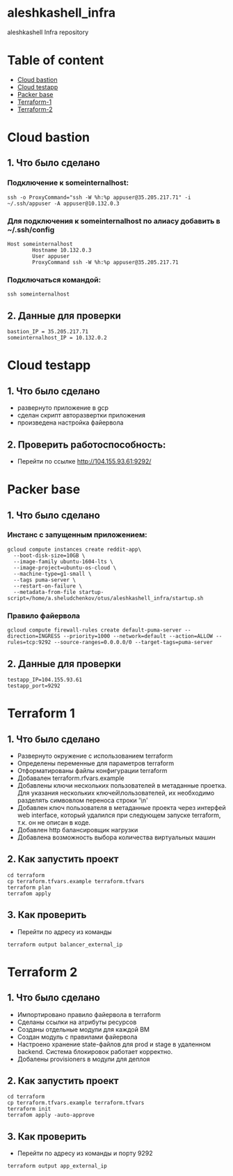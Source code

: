 # aleshkashell_infra
aleshkashell Infra repository

# Table of content
- [Cloud bastion](#cloud-bastion)
- [Cloud testapp](#cloud-testapp)
- [Packer base](#packer-base)
- [Terraform-1](#terraform-1)
- [Terraform-2](#terraform-2)

# Cloud bastion

## 1. Что было сделано
### Подключение к someinternalhost:
```
ssh -o ProxyCommand="ssh -W %h:%p appuser@35.205.217.71" -i ~/.ssh/appuser -A appuser@10.132.0.3
```
### Для подключения к someinternalhost по алиасу добавить в ~/.ssh/config
```
Host someinternalhost
        Hostname 10.132.0.3
        User appuser
        ProxyCommand ssh -W %h:%p appuser@35.205.217.71
```
### Подключаться командой:
```
ssh someinternalhost
```
## 2. Данные для проверки
```
bastion_IP = 35.205.217.71
someinternalhost_IP = 10.132.0.2
```

# Cloud testapp

## 1. Что было сделано
- развернуто приложение в gcp
- сделан скрипт авторазвертки приложения
- произведена настройка файервола
## 2. Проверить работоспособность:
- Перейти по ссылке http://104.155.93.61:9292/

# Packer base

## 1. Что было сделано
### Инстанс с запущенным приложением:
```
gcloud compute instances create reddit-app\
  --boot-disk-size=10GB \
  --image-family ubuntu-1604-lts \
  --image-project=ubuntu-os-cloud \
  --machine-type=g1-small \
  --tags puma-server \
  --restart-on-failure \
  --metadata-from-file startup-script=/home/a.sheludchenkov/otus/aleshkashell_infra/startup.sh
```
### Правило файервола
```
gcloud compute firewall-rules create default-puma-server --direction=INGRESS --priority=1000 --network=default --action=ALLOW --rules=tcp:9292 --source-ranges=0.0.0.0/0 --target-tags=puma-server
```
## 2. Данные для проверки
```
testapp_IP=104.155.93.61
testapp_port=9292
```

# Terraform 1

## 1. Что было сделано
- Развернуто окружение с использованием terraform
- Определены переменные для параметров terraform
- Отформатированы файлы конфигурации terraform
- Добавален terraform.rfvars.example
- Добавлены ключи нескольких пользователей в метаданные проетка. Для указания нескольких ключей\пользователей, их необходимо разделять симвовлом переноса строки '\n'
- Добавлен ключ пользователя в метаданные проекта через интерфей web interface, который удалился при следующем запуске terraform, т.к. он не описан в коде.
- Добавлен http балансировщик нагрузки
- Добавлена возможность выбора количества виртуальных машин

## 2. Как запустить проект
```
cd terraform
cp terraform.tfvars.example terraform.tfvars
terraform plan
terrafom apply
```
## 3. Как проверить
- Перейти по адресу из команды
```
terraform output balancer_external_ip
```
# Terraform 2

## 1. Что было сделано
- Импортировано правило файервола в terraform
- Сделаны ссылки на атрибуты ресурсов
- Созданы отдельные модули для каждой ВМ
- Создан модуль с правилами файервола
- Настроено хранение state-файлов для prod и stage в удаленном backend. Система блокировок работает корректно.
- Добалены provisioners в модули для деплоя

## 2. Как запустить проект
```
cd terraform
cp terraform.tfvars.example terraform.tfvars
terraform init
terrafom apply -auto-approve
```
## 3. Как проверить
- Перейти по адресу из команды и порту 9292
```
terraform output app_external_ip
```

